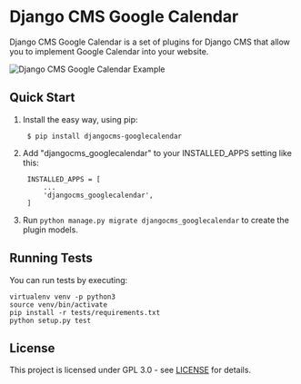 # Django CMS Google CalendarDjango CMS Google Calendar is a set of plugins for Django CMS that allow you to implement Google Calendar into your website.![Django CMS Google Calendar Example](./docs/img/preview.png "Django CMS Google Calendar Example")## Quick Start1. Install the easy way, using pip:        $ pip install djangocms-googlecalendar2. Add "djangocms\_googlecalendar" to your INSTALLED\_APPS setting like this:        INSTALLED_APPS = [            ...            'djangocms_googlecalendar',        ]3. Run `python manage.py migrate djangocms_googlecalendar` to create the plugin models.## Running TestsYou can run tests by executing:	virtualenv venv -p python3	source venv/bin/activate	pip install -r tests/requirements.txt	python setup.py test## LicenseThis project is licensed under GPL 3.0 - see [LICENSE](LICENSE.md) for details.
